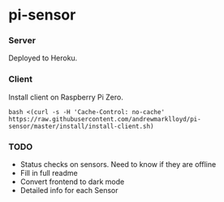 # pi-sensor

### Server

Deployed to Heroku.

### Client

Install client on Raspberry Pi Zero.

```
bash <(curl -s -H 'Cache-Control: no-cache' https://raw.githubusercontent.com/andrewmarklloyd/pi-sensor/master/install/install-client.sh)
```

### TODO

- Status checks on sensors. Need to know if they are offline
- Fill in full readme
- Convert frontend to dark mode
- Detailed info for each Sensor

